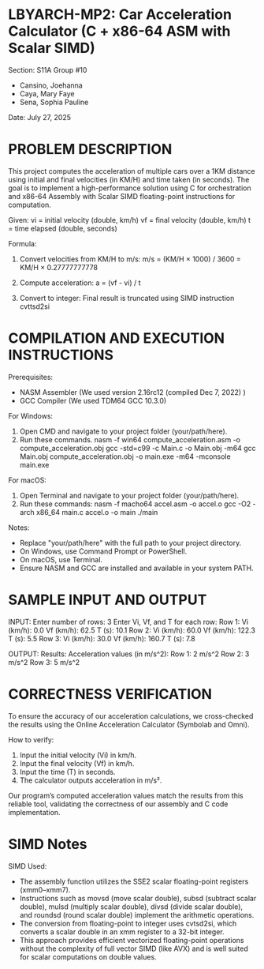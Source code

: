 # LBYARCH-MP2: Car Acceleration Calculator (C + x86-64 ASM with Scalar SIMD)

Section: S11A
Group #10
- Cansino, Joehanna
- Caya, Mary Faye
- Sena, Sophia Pauline

Date: July 27, 2025

# PROBLEM DESCRIPTION
This project computes the acceleration of multiple cars over a 1KM distance using initial and final velocities (in KM/H) and time taken (in seconds). The goal is to implement a high-performance solution using C for orchestration and x86-64 Assembly with Scalar SIMD floating-point instructions for computation.

Given:
vi = initial velocity (double, km/h)
vf = final velocity (double, km/h)
t = time elapsed (double, seconds)

Formula:
1. Convert velocities from KM/H to m/s:
   m/s = (KM/H × 1000) / 3600 = KM/H × 0.27777777778
   
2. Compute acceleration:
   a = (vf - vi) / t

3. Convert to integer:
   Final result is truncated using SIMD instruction cvttsd2si

# COMPILATION AND EXECUTION INSTRUCTIONS

Prerequisites:
- NASM Assembler (We used version 2.16rc12 (compiled Dec 7, 2022) )
- GCC Compiler (We used TDM64 GCC 10.3.0)

For Windows:
1. Open CMD and navigate to your project folder (your/path/here).
2. Run these commands.
  nasm -f win64 compute_acceleration.asm -o compute_acceleration.obj
  gcc -std=c99 -c Main.c -o Main.obj -m64
  gcc Main.obj compute_acceleration.obj -o main.exe -m64 -mconsole
  main.exe

For macOS:
1. Open Terminal and navigate to your project folder (your/path/here).
2. Run these commands:
  nasm -f macho64 accel.asm -o accel.o
  gcc -O2 -arch x86_64 main.c accel.o -o main
  ./main

Notes:
- Replace "your/path/here" with the full path to your project directory.
- On Windows, use Command Prompt or PowerShell.
- On macOS, use Terminal.
- Ensure NASM and GCC are installed and available in your system PATH.

# SAMPLE INPUT AND OUTPUT

INPUT:
  Enter number of rows: 3
  Enter Vi, Vf, and T for each row:
  Row 1:
    Vi (km/h): 0.0
    Vf (km/h): 62.5
    T (s): 10.1
  Row 2:
    Vi (km/h): 60.0
    Vf (km/h): 122.3
    T (s): 5.5
  Row 3:
    Vi (km/h): 30.0
    Vf (km/h): 160.7
    T (s): 7.8

OUTPUT:
  Results: Acceleration values (in m/s^2):
    Row 1: 2 m/s^2
    Row 2: 3 m/s^2
    Row 3: 5 m/s^2

# CORRECTNESS VERIFICATION
To ensure the accuracy of our acceleration calculations, we cross-checked the results using the Online Acceleration Calculator (Symbolab and Omni).

How to verify:
1. Input the initial velocity (Vi) in km/h.
2. Input the final velocity (Vf) in km/h.
3. Input the time (T) in seconds.
4. The calculator outputs acceleration in m/s².

Our program’s computed acceleration values match the results from this reliable tool, validating the correctness of our assembly and C code implementation.

# SIMD Notes

SIMD Used:
- The assembly function utilizes the SSE2 scalar floating-point registers (xmm0–xmm7).
- Instructions such as movsd (move scalar double), subsd (subtract scalar double), mulsd (multiply scalar double), divsd (divide scalar double), and roundsd (round scalar double) implement the arithmetic operations.
- The conversion from floating-point to integer uses cvtsd2si, which converts a scalar double in an xmm register to a 32-bit integer.
- This approach provides efficient vectorized floating-point operations without the complexity of full vector SIMD (like AVX) and is well suited for scalar computations on double values.

